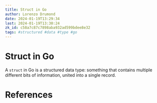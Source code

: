 ```yaml
---
title: Struct in Go
author: Lorenzo Drumond
date: 2024-01-19T13:29:34
last: 2024-01-19T13:30:24
zk_id: c58a7c87c7898aba932ad599bdee8e32
tags: #structured #data #type #go
---
```



# Struct in Go
A `struct` in Go is a structured data type: something that contains multiple different bits of information, united into a single record.

# References
